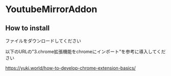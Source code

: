 # YoutubeMirrorAddon

## How to install

ファイルをダウンロードしてください

以下のURLの"3.chrome拡張機能をchromeにインポート"を参考に導入してください

https://yuki.world/how-to-develop-chrome-extension-basics/
